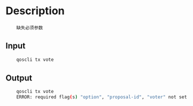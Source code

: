 # Description

```text
    缺失必须参数
```

## Input

```bash
    qoscli tx vote
```

## Output

```bash
    qoscli tx vote
    ERROR: required flag(s) "option", "proposal-id", "voter" not set
```
